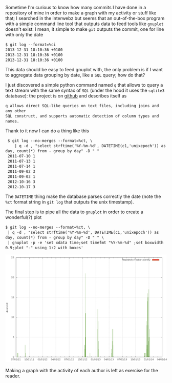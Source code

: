 <!--
.. title: Git statistic
.. slug: git-statistic
.. date: 2014-03-16 00:00:00
.. tags: 
.. category: 
.. link: 
.. description: 
.. type: text
-->

Sometime I'm curious to know how many commits I have done in a repository of mine in order to make a graph with my activity or stuff like that; I searched in the interwebz but seems that an out-of-the-box program with a simple command line tool that outputs data to feed tools like ``gnuplot`` doesn't exist: I mean, it simple to make ``git`` outputs the commit, one for line with only the date

    $ git log --format=%ci
    2013-12-31 18:10:36 +0100
    2013-12-31 18:10:36 +0100
    2013-12-31 18:10:36 +0100

This data should be easy to feed gnuplot with, the only problem is if I want to aggregate data grouping by date, like a ``SQL`` query; how do that?

I just discovered a simple python command named ``q`` that allows to query a text stream with the same syntax of ``SQL``
(under the hood it uses the ``sqlite3`` database): the project is on [github](https://github.com/harelba/q) and describes itself as

```
q allows direct SQL-like queries on text files, including joins and any other
SQL construct, and supports automatic detection of column types and names.
```

Thank to it now I can do a thing like this

```
 $ git log --no-merges --format=%ct, \
    | q -d , "select strftime('%Y-%m-%d', DATETIME(c1,'unixepoch')) as day, count(*) from - group by day" -D " "
 2011-07-10 1
 2011-07-13 1
 2011-07-14 1
 2011-09-02 3
 2011-09-03 1
 2012-10-16 3
 2012-10-17 3
```

The ``DATETIME`` thing make the database parses correctly the date (note the ``%ct`` format string in ``git log`` that outputs the unix timestamp).

The final step is to pipe all the data to ``gnuplot`` in order to create a wonderful(?) plot

```
$ git log --no-merges --format=%ct, \
 | q -d , "select strftime('%Y-%m-%d', DATETIME(c1,'unixepoch')) as day, count(*) from - group by day" -D " " \
 | gnuplot -p -e 'set xdata time;set timefmt "%Y-%m-%d" ;set boxwidth 0.9;plot "-" using 1:2 with boxes'
```

![](/images/activity.png)

Making a graph with the activity of each author is left as exercise for the reader.
